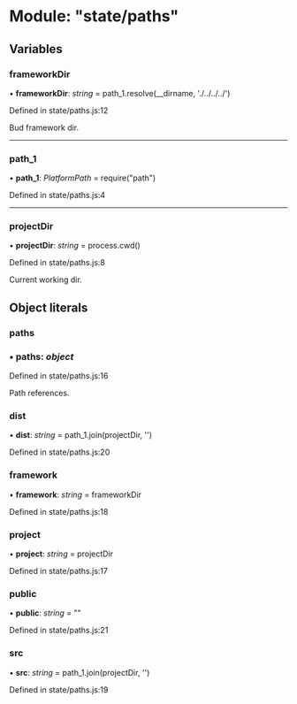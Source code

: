 # Module: "state/paths"

## Variables

###  frameworkDir

• **frameworkDir**: *string* = path_1.resolve(__dirname, './../../../')

Defined in state/paths.js:12

Bud framework dir.

___

###  path_1

• **path_1**: *PlatformPath* = require("path")

Defined in state/paths.js:4

___

###  projectDir

• **projectDir**: *string* = process.cwd()

Defined in state/paths.js:8

Current working dir.

## Object literals

###  paths

### ▪ **paths**: *object*

Defined in state/paths.js:16

Path references.

###  dist

• **dist**: *string* = path_1.join(projectDir, '')

Defined in state/paths.js:20

###  framework

• **framework**: *string* = frameworkDir

Defined in state/paths.js:18

###  project

• **project**: *string* = projectDir

Defined in state/paths.js:17

###  public

• **public**: *string* = ""

Defined in state/paths.js:21

###  src

• **src**: *string* = path_1.join(projectDir, '')

Defined in state/paths.js:19
